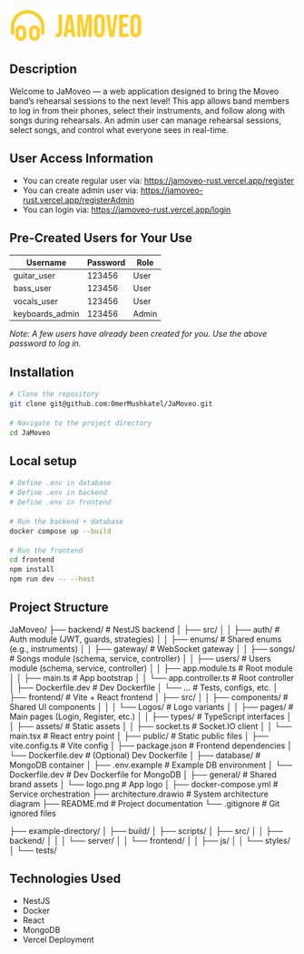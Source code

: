 ![Logo](https://github.com/OmerMushkatel/JaMoveo/blob/main/general/logo.png?raw=true)

## Description

Welcome to JaMoveo — a web application designed to bring the Moveo band’s rehearsal sessions to the next level!
This app allows band members to log in from their phones, select their instruments, and follow along with songs during rehearsals. An admin user can manage rehearsal sessions, select songs, and control what everyone sees in real-time.

## User Access Information

- You can create regular user via: https://jamoveo-rust.vercel.app/register
- You can create admin user via: https://jamoveo-rust.vercel.app/registerAdmin
- You can login via: https://jamoveo-rust.vercel.app/login

## Pre-Created Users for Your Use

| Username        | Password | Role  |
| --------------- | -------- | ----- |
| guitar_user     | 123456   | User  |
| bass_user       | 123456   | User  |
| vocals_user     | 123456   | User  |
| keyboards_admin | 123456   | Admin |

_Note: A few users have already been created for you. Use the above password to log in._

## Installation

```bash
# Clone the repository
git clone git@github.com:OmerMushkatel/JaMoveo.git

# Navigate to the project directory
cd JaMoveo
```

## Local setup

```bash
# Define .env in database
# Define .env in backend
# Define .env in frontend

# Run the backend + database
docker compose up --build

# Run the frontend
cd frontend
npm install
npm run dev -- --host
```

## Project Structure
JaMoveo/
├── backend/                      # NestJS backend
│   ├── src/
│   │   ├── auth/                 # Auth module (JWT, guards, strategies)
│   │   ├── enums/                # Shared enums (e.g., instruments)
│   │   ├── gateway/              # WebSocket gateway
│   │   ├── songs/                # Songs module (schema, service, controller)
│   │   ├── users/                # Users module (schema, service, controller)
│   │   ├── app.module.ts         # Root module
│   │   ├── main.ts               # App bootstrap
│   │   └── app.controller.ts     # Root controller
│   ├── Dockerfile.dev            # Dev Dockerfile
│   └── ...                       # Tests, configs, etc.
│
├── frontend/                     # Vite + React frontend
│   ├── src/
│   │   ├── components/           # Shared UI components
│   │   │   └── Logos/            # Logo variants
│   │   ├── pages/                # Main pages (Login, Register, etc.)
│   │   ├── types/                # TypeScript interfaces
│   │   ├── assets/               # Static assets
│   │   ├── socket.ts             # Socket.IO client
│   │   └── main.tsx              # React entry point
│   ├── public/                   # Static public files
│   ├── vite.config.ts            # Vite config
│   ├── package.json              # Frontend dependencies
│   └── Dockerfile.dev            # (Optional) Dev Dockerfile
│
├── database/                     # MongoDB container
│   ├── .env.example              # Example DB environment
│   └── Dockerfile.dev            # Dev Dockerfile for MongoDB
│
├── general/                      # Shared brand assets
│   └── logo.png                  # App logo
│
├── docker-compose.yml            # Service orchestration
├── architecture.drawio           # System architecture diagram
├── README.md                     # Project documentation
└── .gitignore                    # Git ignored files




├── example-directory/
│   ├── build/
│   ├── scripts/
│   ├── src/
│   │   ├── backend/
│   │   │   └── server/
│   │   └── frontend/
│   │       ├── js/
│   │       └── styles/
│   └── tests/



## Technologies Used

- NestJS
- Docker
- React
- MongoDB
- Vercel Deployment
